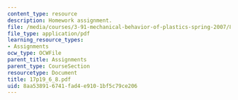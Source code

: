 ```yaml
---
content_type: resource
description: Homework assignment.
file: /media/courses/3-91-mechanical-behavior-of-plastics-spring-2007/8aa538916741fad4e9101bf5c79ce206_17p19_6_8.pdf
file_type: application/pdf
learning_resource_types:
- Assignments
ocw_type: OCWFile
parent_title: Assignments
parent_type: CourseSection
resourcetype: Document
title: 17p19_6_8.pdf
uid: 8aa53891-6741-fad4-e910-1bf5c79ce206
---
```

